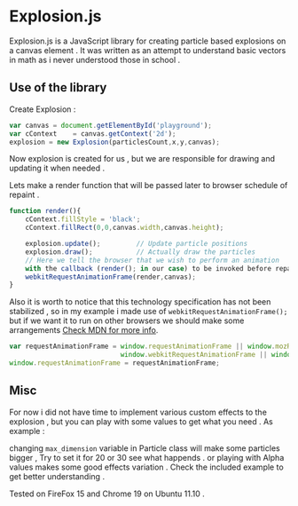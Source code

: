 # Explosion.js

Explosion.js is a JavaScript library for creating particle based explosions on a canvas element .
It was written as an attempt to understand basic vectors in math as i never understood those in school . 

## Use of the library

Create Explosion : 
``` javascript 
var canvas = document.getElementById('playground');
var cContext 	= canvas.getContext('2d');
explosion = new Explosion(particlesCount,x,y,canvas);
```
Now explosion is created for us , but we are responsible for drawing and updating it when needed .

Lets make a render function that will be passed later to browser schedule of repaint .
``` javascript 
function render(){
	cContext.fillStyle = 'black';							
	cContext.fillRect(0,0,canvas.width,canvas.height);

	explosion.update();			// Update particle positions
	explosion.draw();			// Actually draw the particles
	// Here we tell the browser that we wish to perform an animation 
	with the callback (render(); in our case) to be invoked before repaint .
	webkitRequestAnimationFrame(render,canvas);
}
```

Also it is worth to notice that this technology specification has not been stabilized , so 
in my example i made use of `webkitRequestAnimationFrame();` but if we want it to run on other browsers
we should make some arrangements [Check MDN for more info](https://developer.mozilla.org/en-US/docs/DOM/window.requestAnimationFrame). 
``` javascript 
var requestAnimationFrame = window.requestAnimationFrame || window.mozRequestAnimationFrame ||
                            window.webkitRequestAnimationFrame || window.msRequestAnimationFrame;
window.requestAnimationFrame = requestAnimationFrame;
```

## Misc
For now i did not have time to implement various custom effects to the explosion , but you can play with some values to get what you need .
As example :

changing `max_dimension` variable in Particle class will make some particles bigger , Try to set it for 20 or 30 see what happends . or playing with Alpha values makes some good effects variation .
Check the included example to get better understanding .


Tested on FireFox 15 and Chrome 19 on Ubuntu 11.10 .






